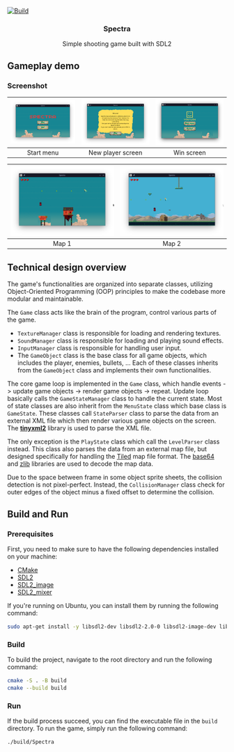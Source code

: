 [![Build](https://github.com/thangisme/Spectra/actions/workflows/cmake-sdl2-build.yml/badge.svg)](https://github.com/thangisme/Spectra/actions/workflows/cmake-sdl2-build.yml)
<br />
<div align="center">

<h3 align="center">Spectra</h3>

  <p align="center">
    Simple shooting game built with SDL2
    <br />
  </p>
</div>


## Gameplay demo

### Screenshot
| ![splashscreen](assets/screenshots/splash_screen.png) | ![guidescreen](assets/screenshots/guide_screen.png) | ![winscreen](assets/screenshots/win_screen.png) |
|:-----------------------------------------------------:|:---------------------------------------------------:|:-----------------------------------------------:|
|                      Start menu                       |                  New player screen                  |                   Win screen                    |

| ![map1](assets/screenshots/map1.png) | ![map1](assets/screenshots/map2.png) |
|:------------------------------------:|:------------------------------------:|
|                Map 1                 |                Map 2                 |

## Technical design overview
The game's functionalities are organized into separate classes, utilizing Object-Oriented Programming (OOP) principles to make the codebase more modular and maintainable.

The `Game` class acts like the brain of the program, control various parts of the game.
* `TextureManager` class is responsible for loading and rendering textures. 
* `SoundManager` class is responsible for loading and playing sound effects. 
* `InputManager` class is responsible for handling user input.
* The `GameObject` class is the base class for all game objects, which includes the player, enemies, bullets, ... Each of these classes inherits from the `GameObject` class and implements their own functionalities.

The core game loop is implemented in the `Game` class, which handle events -> update game objects -> render game objects -> repeat.
Update loop basically calls the `GameStateManager` class to handle the current state. 
Most of state classes are also inherit from the `MenuState` class which base class is `GameState`. 
These classes call `StateParser` class to parse the data from an external XML file which then render various game objects on the screen. The **[tinyxml2](https://github.com/leethomason/tinyxml2)** library is used to parse the XML file.

The only exception is the `PlayState` class which call the `LevelParser` class instead. This class also parses the data from an external map file, but designed specifically for handling the [Tiled](https://www.mapeditor.org/) map file format. The [base64](https://github.com/ReneNyffenegger/cpp-base64) and [zlib](https://www.zlib.net/) libraries are used to decode the map data.

Due to the space between frame in some object sprite sheets, the collision detection is not pixel-perfect. Instead, the `CollisionManager` class check for outer edges of the object minus a fixed offset to determine the collision.

## Build and Run
### Prerequisites

First, you need to make sure to have the following dependencies installed on your machine:
* [CMake](https://cmake.org/download/)
* [SDL2](https://www.libsdl.org/download-2.0.php)
* [SDL2_image](https://www.libsdl.org/projects/SDL_image/)
* [SDL2_mixer](https://www.libsdl.org/projects/SDL_mixer/)

If you're running on Ubuntu, you can install them by running the following command:
```sh
sudo apt-get install -y libsdl2-dev libsdl2-2.0-0 libsdl2-image-dev libjpeg-dev libwebp-dev libtiff5-dev libsdl2-image-dev libsdl2-image-2.0-0 libmikmod-dev libfishsound1-dev libsmpeg-dev liboggz2-dev libflac-dev libfluidsynth-dev libsdl2-mixer-dev libsdl2-mixer-2.0-0 zlib1g-dev
```

### Build
To build the project, navigate to the root directory and run the following command:
```sh
cmake -S . -B build
cmake --build build
```

### Run
If the build process succeed, you can find the executable file in the `build` directory. To run the game, simply run the following command:
```sh
./build/Spectra
```